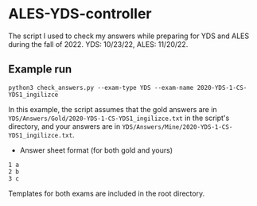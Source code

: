 # ALES-YDS-controller

The script I used to check my answers while preparing for YDS and ALES during the fall of 2022. YDS: 10/23/22, ALES: 11/20/22.

## Example run

```
python3 check_answers.py --exam-type YDS --exam-name 2020-YDS-1-CS-YDS1_ingilizce
```

In this example, the script assumes that the gold answers are in `YDS/Answers/Gold/2020-YDS-1-CS-YDS1_ingilizce.txt` in the script's directory, and your answers are in `YDS/Answers/Mine/2020-YDS-1-CS-YDS1_ingilizce.txt`.

* Answer sheet format (for both gold and yours)
```
1 a
2 b
3 c
```

Templates for both exams are included in the root directory.

